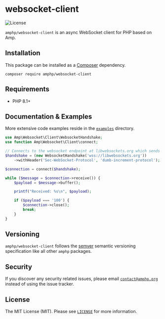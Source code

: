 # websocket-client

![License](https://img.shields.io/badge/license-MIT-blue.svg?style=flat-square)

`amphp/websocket-client` is an async WebSocket client for PHP based on Amp.

## Installation

This package can be installed as a [Composer](https://getcomposer.org/) dependency.

```
composer require amphp/websocket-client
```

## Requirements

* PHP 8.1+

## Documentation & Examples

More extensive code examples reside in the [`examples`](examples) directory.

```php
use Amp\Websocket\Client\WebsocketHandshake;
use function Amp\Websocket\Client\connect;

// Connects to the websocket endpoint at libwebsockets.org which sends a message every 50ms.
$handshake = (new WebsocketHandshake('wss://libwebsockets.org'))
    ->withHeader('Sec-WebSocket-Protocol', 'dumb-increment-protocol');

$connection = connect($handshake);

while ($message = $connection->receive()) {
    $payload = $message->buffer();

    printf("Received: %s\n", $payload);

    if ($payload === '100') {
        $connection->close();
        break;
    }
}
```

## Versioning

`amphp/websocket-client` follows the [semver](http://semver.org/) semantic versioning specification like all other `amphp` packages.

## Security

If you discover any security related issues, please email [`contact@amphp.org`](mailto:contact@amphp.org) instead of using the issue tracker.

## License

The MIT License (MIT). Please see [`LICENSE`](./LICENSE) for more information.
